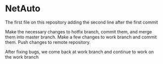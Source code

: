 # NetAuto
The first file on this repository 
adding the second line after the first commit


Make the necessary changes to hotfix branch, commit them, and merge
them into master branch.
Make a few changes to work branch and commit them. Push changes to
remote repository.



After fixing bugs, we come back at work branch and continue to work on the work branch
